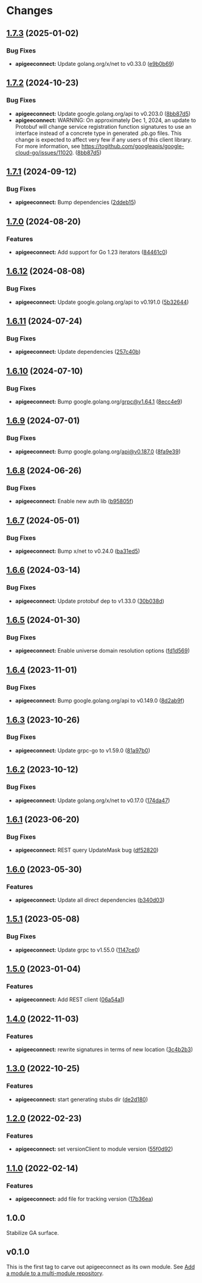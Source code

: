 # Changes

## [1.7.3](https://github.com/googleapis/google-cloud-go/compare/apigeeconnect/v1.7.2...apigeeconnect/v1.7.3) (2025-01-02)


### Bug Fixes

* **apigeeconnect:** Update golang.org/x/net to v0.33.0 ([e9b0b69](https://github.com/googleapis/google-cloud-go/commit/e9b0b69644ea5b276cacff0a707e8a5e87efafc9))

## [1.7.2](https://github.com/googleapis/google-cloud-go/compare/apigeeconnect/v1.7.1...apigeeconnect/v1.7.2) (2024-10-23)


### Bug Fixes

* **apigeeconnect:** Update google.golang.org/api to v0.203.0 ([8bb87d5](https://github.com/googleapis/google-cloud-go/commit/8bb87d56af1cba736e0fe243979723e747e5e11e))
* **apigeeconnect:** WARNING: On approximately Dec 1, 2024, an update to Protobuf will change service registration function signatures to use an interface instead of a concrete type in generated .pb.go files. This change is expected to affect very few if any users of this client library. For more information, see https://togithub.com/googleapis/google-cloud-go/issues/11020. ([8bb87d5](https://github.com/googleapis/google-cloud-go/commit/8bb87d56af1cba736e0fe243979723e747e5e11e))

## [1.7.1](https://github.com/googleapis/google-cloud-go/compare/apigeeconnect/v1.7.0...apigeeconnect/v1.7.1) (2024-09-12)


### Bug Fixes

* **apigeeconnect:** Bump dependencies ([2ddeb15](https://github.com/googleapis/google-cloud-go/commit/2ddeb1544a53188a7592046b98913982f1b0cf04))

## [1.7.0](https://github.com/googleapis/google-cloud-go/compare/apigeeconnect/v1.6.12...apigeeconnect/v1.7.0) (2024-08-20)


### Features

* **apigeeconnect:** Add support for Go 1.23 iterators ([84461c0](https://github.com/googleapis/google-cloud-go/commit/84461c0ba464ec2f951987ba60030e37c8a8fc18))

## [1.6.12](https://github.com/googleapis/google-cloud-go/compare/apigeeconnect/v1.6.11...apigeeconnect/v1.6.12) (2024-08-08)


### Bug Fixes

* **apigeeconnect:** Update google.golang.org/api to v0.191.0 ([5b32644](https://github.com/googleapis/google-cloud-go/commit/5b32644eb82eb6bd6021f80b4fad471c60fb9d73))

## [1.6.11](https://github.com/googleapis/google-cloud-go/compare/apigeeconnect/v1.6.10...apigeeconnect/v1.6.11) (2024-07-24)


### Bug Fixes

* **apigeeconnect:** Update dependencies ([257c40b](https://github.com/googleapis/google-cloud-go/commit/257c40bd6d7e59730017cf32bda8823d7a232758))

## [1.6.10](https://github.com/googleapis/google-cloud-go/compare/apigeeconnect/v1.6.9...apigeeconnect/v1.6.10) (2024-07-10)


### Bug Fixes

* **apigeeconnect:** Bump google.golang.org/grpc@v1.64.1 ([8ecc4e9](https://github.com/googleapis/google-cloud-go/commit/8ecc4e9622e5bbe9b90384d5848ab816027226c5))

## [1.6.9](https://github.com/googleapis/google-cloud-go/compare/apigeeconnect/v1.6.8...apigeeconnect/v1.6.9) (2024-07-01)


### Bug Fixes

* **apigeeconnect:** Bump google.golang.org/api@v0.187.0 ([8fa9e39](https://github.com/googleapis/google-cloud-go/commit/8fa9e398e512fd8533fd49060371e61b5725a85b))

## [1.6.8](https://github.com/googleapis/google-cloud-go/compare/apigeeconnect/v1.6.7...apigeeconnect/v1.6.8) (2024-06-26)


### Bug Fixes

* **apigeeconnect:** Enable new auth lib ([b95805f](https://github.com/googleapis/google-cloud-go/commit/b95805f4c87d3e8d10ea23bd7a2d68d7a4157568))

## [1.6.7](https://github.com/googleapis/google-cloud-go/compare/apigeeconnect/v1.6.6...apigeeconnect/v1.6.7) (2024-05-01)


### Bug Fixes

* **apigeeconnect:** Bump x/net to v0.24.0 ([ba31ed5](https://github.com/googleapis/google-cloud-go/commit/ba31ed5fda2c9664f2e1cf972469295e63deb5b4))

## [1.6.6](https://github.com/googleapis/google-cloud-go/compare/apigeeconnect/v1.6.5...apigeeconnect/v1.6.6) (2024-03-14)


### Bug Fixes

* **apigeeconnect:** Update protobuf dep to v1.33.0 ([30b038d](https://github.com/googleapis/google-cloud-go/commit/30b038d8cac0b8cd5dd4761c87f3f298760dd33a))

## [1.6.5](https://github.com/googleapis/google-cloud-go/compare/apigeeconnect/v1.6.4...apigeeconnect/v1.6.5) (2024-01-30)


### Bug Fixes

* **apigeeconnect:** Enable universe domain resolution options ([fd1d569](https://github.com/googleapis/google-cloud-go/commit/fd1d56930fa8a747be35a224611f4797b8aeb698))

## [1.6.4](https://github.com/googleapis/google-cloud-go/compare/apigeeconnect/v1.6.3...apigeeconnect/v1.6.4) (2023-11-01)


### Bug Fixes

* **apigeeconnect:** Bump google.golang.org/api to v0.149.0 ([8d2ab9f](https://github.com/googleapis/google-cloud-go/commit/8d2ab9f320a86c1c0fab90513fc05861561d0880))

## [1.6.3](https://github.com/googleapis/google-cloud-go/compare/apigeeconnect/v1.6.2...apigeeconnect/v1.6.3) (2023-10-26)


### Bug Fixes

* **apigeeconnect:** Update grpc-go to v1.59.0 ([81a97b0](https://github.com/googleapis/google-cloud-go/commit/81a97b06cb28b25432e4ece595c55a9857e960b7))

## [1.6.2](https://github.com/googleapis/google-cloud-go/compare/apigeeconnect/v1.6.1...apigeeconnect/v1.6.2) (2023-10-12)


### Bug Fixes

* **apigeeconnect:** Update golang.org/x/net to v0.17.0 ([174da47](https://github.com/googleapis/google-cloud-go/commit/174da47254fefb12921bbfc65b7829a453af6f5d))

## [1.6.1](https://github.com/googleapis/google-cloud-go/compare/apigeeconnect-v1.6.0...apigeeconnect/v1.6.1) (2023-06-20)


### Bug Fixes

* **apigeeconnect:** REST query UpdateMask bug ([df52820](https://github.com/googleapis/google-cloud-go/commit/df52820b0e7721954809a8aa8700b93c5662dc9b))

## [1.6.0](https://github.com/googleapis/google-cloud-go/compare/apigeeconnect/v1.5.1...apigeeconnect/v1.6.0) (2023-05-30)


### Features

* **apigeeconnect:** Update all direct dependencies ([b340d03](https://github.com/googleapis/google-cloud-go/commit/b340d030f2b52a4ce48846ce63984b28583abde6))

## [1.5.1](https://github.com/googleapis/google-cloud-go/compare/apigeeconnect/v1.5.0...apigeeconnect/v1.5.1) (2023-05-08)


### Bug Fixes

* **apigeeconnect:** Update grpc to v1.55.0 ([1147ce0](https://github.com/googleapis/google-cloud-go/commit/1147ce02a990276ca4f8ab7a1ab65c14da4450ef))

## [1.5.0](https://github.com/googleapis/google-cloud-go/compare/apigeeconnect/v1.4.0...apigeeconnect/v1.5.0) (2023-01-04)


### Features

* **apigeeconnect:** Add REST client ([06a54a1](https://github.com/googleapis/google-cloud-go/commit/06a54a16a5866cce966547c51e203b9e09a25bc0))

## [1.4.0](https://github.com/googleapis/google-cloud-go/compare/apigeeconnect/v1.3.0...apigeeconnect/v1.4.0) (2022-11-03)


### Features

* **apigeeconnect:** rewrite signatures in terms of new location ([3c4b2b3](https://github.com/googleapis/google-cloud-go/commit/3c4b2b34565795537aac1661e6af2442437e34ad))

## [1.3.0](https://github.com/googleapis/google-cloud-go/compare/apigeeconnect/v1.2.0...apigeeconnect/v1.3.0) (2022-10-25)


### Features

* **apigeeconnect:** start generating stubs dir ([de2d180](https://github.com/googleapis/google-cloud-go/commit/de2d18066dc613b72f6f8db93ca60146dabcfdcc))

## [1.2.0](https://github.com/googleapis/google-cloud-go/compare/apigeeconnect/v1.1.0...apigeeconnect/v1.2.0) (2022-02-23)


### Features

* **apigeeconnect:** set versionClient to module version ([55f0d92](https://github.com/googleapis/google-cloud-go/commit/55f0d92bf112f14b024b4ab0076c9875a17423c9))

## [1.1.0](https://github.com/googleapis/google-cloud-go/compare/apigeeconnect/v1.0.0...apigeeconnect/v1.1.0) (2022-02-14)


### Features

* **apigeeconnect:** add file for tracking version ([17b36ea](https://github.com/googleapis/google-cloud-go/commit/17b36ead42a96b1a01105122074e65164357519e))

## 1.0.0

Stabilize GA surface.

## v0.1.0

This is the first tag to carve out apigeeconnect as its own module. See
[Add a module to a multi-module repository](https://github.com/golang/go/wiki/Modules#is-it-possible-to-add-a-module-to-a-multi-module-repository).
